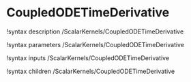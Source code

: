 <!-- MOOSE Documentation Stub: Remove this when content is added. -->

# CoupledODETimeDerivative

!syntax description /ScalarKernels/CoupledODETimeDerivative

!syntax parameters /ScalarKernels/CoupledODETimeDerivative

!syntax inputs /ScalarKernels/CoupledODETimeDerivative

!syntax children /ScalarKernels/CoupledODETimeDerivative
